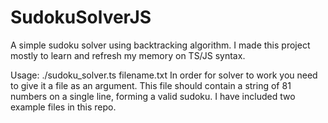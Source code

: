 # SudokuSolverJS
A simple sudoku solver using backtracking algorithm. I made this project mostly to learn and refresh my memory on TS/JS syntax.

Usage: ./sudoku_solver.ts filename.txt
In order for solver to work you need to give it a file as an argument. This file should contain a string of 81 numbers on a single line, forming a valid sudoku. I have included two example files in this repo.
